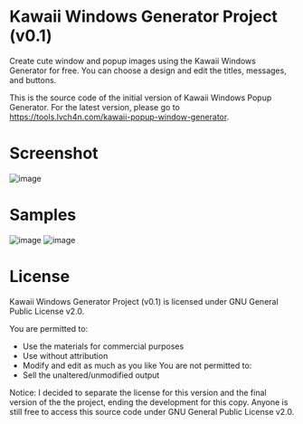 # Kawaii Windows Generator Project (v0.1)
Create cute window and popup images using the Kawaii Windows Generator for free. You can choose a design and edit the titles, messages, and buttons.

This is the source code of the initial version of Kawaii Windows Popup Generator. For the latest version, please go to https://tools.lvch4n.com/kawaii-popup-window-generator.


# Screenshot
![image](https://user-images.githubusercontent.com/69886523/143730621-a9d3a2c0-cc5a-4905-85b2-615b7614b31e.png)

# Samples
![image](https://user-images.githubusercontent.com/69886523/143730686-4d00ce48-4fb1-438d-a93e-957432c001e7.png)
![image](https://user-images.githubusercontent.com/69886523/143730777-0bdeb55c-c2f1-43d0-90db-3877d4174525.png)

# License
Kawaii Windows Generator Project (v0.1) is licensed under GNU General Public License v2.0. 

You are permitted to:
- Use the materials for commercial purposes
- Use without attribution
- Modify and edit as much as you like
You are not permitted to:
- Sell the unaltered/unmodified output

Notice: I decided to separate the license for this version and the final version of the the project, ending the development for this copy. Anyone is still free to access this source code under GNU General Public License v2.0.
